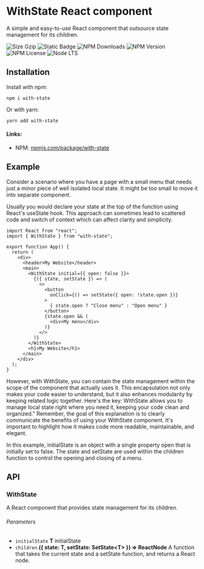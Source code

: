 # WithState React component

A simple and easy-to-use React component that outsource state management for its children.

![Size Gzip](https://img.shields.io/bundlejs/size/with-state)
![Static Badge](https://img.shields.io/badge/coverage-100%25-success)
![NPM Downloads](https://img.shields.io/npm/d18m/with-state)
![NPM Version](https://img.shields.io/npm/v/with-state)
![NPM License](https://img.shields.io/npm/l/with-state)
![Node LTS](https://img.shields.io/node/v-lts/with-state)

## Installation

Install with npm:

```shell
npm i with-state
```

Or with yarn:

```shell
yarn add with-state
```

#### Links:
* NPM: [npmjs.com/package/with-state](https://www.npmjs.com/package/with-state)

## Example

Consider a scenario where you have a page with a small menu that needs just a minor piece of well isolated local state.
It might be too small to move it into separate component.

Usually you would declare your state at the top of the function using React's useState
hook. This approach can sometimes lead to scattered code and switch 
of context which can affect clarity and simplicity.

```tsx
import React from "react";
import { WithState } from "with-state";

export function App() {
  return (
    <div>
      <header>My Website</header>
      <main>
        <WithState initial={{ open: false }}>
          {({ state, setState }) => (
            <>
              <button
                onClick={() => setState({ open: !state.open })}
              >
                { state.open ? "Close menu" : "Open menu" }
              </button>
              {state.open && (
                <div>My menu</div>
              )}
            </>
          )}
        </WithState>
        <h1>My Website</h1>
      </main>
    </div>
  );
}
```

However, with WithState, you can contain the state management within the scope of the component that actually uses it. This encapsulation not only makes your code easier to understand, but it also enhances modularity by keeping related logic together.
Here's the key: WithState allows you to manage local state right where you need it, keeping your code clean and organized."
Remember, the goal of this explanation is to clearly communicate the benefits of using your WithState component. It's important to highlight how it makes code more readable, maintainable, and elegant.


In this example, initialState is an object with a single property open that is initially set to false.
The state and setState are used within the children function to control the opening and closing of a menu.

## API

### WithState

A React component that provides state management for its children.

###### Parameters

*   `initialState` **T** initialState
*   `children` **({ state: T, setState: SetState\<T> }) => ReactNode** A function that takes the current state and a setState function, and returns a React node.

